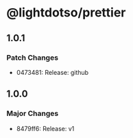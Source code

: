 # @lightdotso/prettier

## 1.0.1

### Patch Changes

- 0473481: Release: github

## 1.0.0

### Major Changes

- 8479ff6: Release: v1
